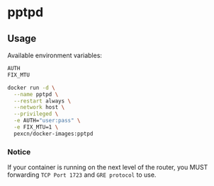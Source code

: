# pptpd

## Usage

Available environment variables:
```bash
AUTH
FIX_MTU
```

```bash
docker run -d \
  --name pptpd \
  --restart always \
  --network host \
  --privileged \
  -e AUTH="user:pass" \
  -e FIX_MTU=1 \
  pexcn/docker-images:pptpd
```

### Notice

If your container is running on the next level of the router, you MUST forwarding `TCP Port 1723` and `GRE protocol` to use.
